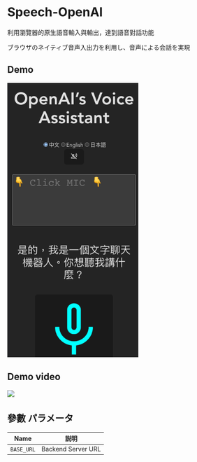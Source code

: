 # Speech-OpenAI
利用瀏覽器的原生語音輸入與輸出，達到語音對話功能

ブラウザのネイティブ音声入出力を利用し、音声による会話を実現

## Demo
<img src="demo/demo1.png" width="300"/>

## Demo video

[<img src="https://i.ytimg.com/vi/WAtuiLH-Npk/default.jpg" width="50%">](https://www.youtube.com/shorts/WAtuiLH-Npk "Now")

## 參數 パラメータ
Name | 説明
--- | ---
`BASE_URL` | Backend Server URL
